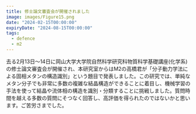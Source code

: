 ```yaml
---
title: 修士論文審査会が開催されました
image: images/Figure15.png
date: "2024-02-15T00:00:00"
expiryDate: "2024-08-15T00:00:00"
tags:
  - defence
  - m2
---
```

去る2月13日〜14日に岡山大学大学院自然科学研究科物質科学基礎講座(化学系)の修士論文審査会が開催され、本研究室からはM2の高橋君が「分子動力学法による固相メタンの構造識別」という題目で発表しました。この研究では、単純なメタン分子でも非常に多数の複雑な結晶構造ができることに着目し、機械学習の手法を使って結晶や流体相の構造を識別・分類することに挑戦しました。質問時間を越える多数の質問にそつなく回答し、高評価を得られたのではないかと思います。ご苦労さまでした。
